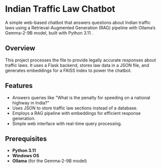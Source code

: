 # Indian Traffic Law Chatbot

A simple web-based chatbot that answers questions about Indian traffic laws using a Retrieval-Augmented Generation (RAG) pipeline with Ollama’s Gemma-2-9B model, built with Python 3.11 .

## Overview
This project processes the file to provide legally accurate responses about traffic laws. It uses a Flask backend, stores law data in a JSON file, and generates embeddings for a FAISS index to power the chatbot.

## Features
- Answers queries like "What is the penalty for speeding on a national highway in India?"
- Uses JSON to store traffic law sections instead of a database.
- Employs a RAG pipeline with embeddings for efficient response generation.
- Simple web interface with real-time query processing.

## Prerequisites
- **Python 3.11**
- **Windows OS**
- **Ollama** (for the Gemma-2-9B model)



